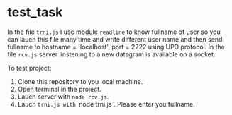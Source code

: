 # test_task

In the file `trni.js` I use module `readline` to know fullname of user so you can lauch this file many time and write different user name and then send fullname to hostname = 'localhost', port = 2222 using UPD protocol.
In the file `rcv.js` server linstening to a new datagram is available on a socket.

To test project:
1. Clone this repository to you local machine.
2. Open terminal in the project.
3. Lauch server with `node rcv.js`.
3. Lauch `trni.js with `node trni.js`. Please enter you fullname.
